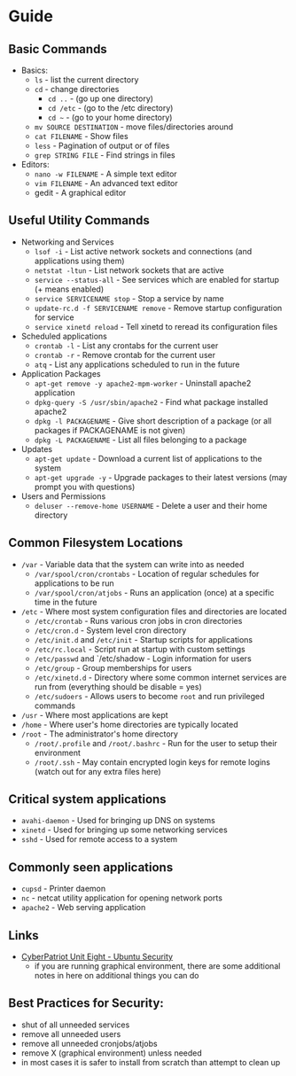 Guide
=========

Basic Commands
---------------

* Basics:
    * `ls` - list the current directory
    * `cd` - change directories
        * `cd ..` - (go up one directory)
        * `cd /etc` - (go to the /etc directory)
        * `cd ~` - (go to your home directory)
    * `mv SOURCE DESTINATION` - move files/directories around
    * `cat FILENAME`  - Show files
    * `less` - Pagination of output or of files
    * `grep STRING FILE` - Find strings in files
* Editors:
    * `nano -w FILENAME` - A simple text editor
    * `vim FILENAME` - An advanced text editor
    * gedit - A graphical editor

Useful Utility Commands
------------------------

* Networking and Services
    * `lsof -i` - List active network sockets and connections (and applications using them)
    * `netstat -ltun` - List network sockets that are active
    * `service --status-all` - See services which are enabled for startup (+ means enabled)
    * `service SERVICENAME stop` - Stop a service by name
    * `update-rc.d -f SERVICENAME remove` - Remove startup configuration for service
    * `service xinetd reload` - Tell xinetd to reread its configuration files
* Scheduled applications
    * `crontab -l` - List any crontabs for the current user
    * `crontab -r` - Remove crontab for the current user
    * `atq` - List any applications scheduled to run in the future
* Application Packages
    * `apt-get remove -y apache2-mpm-worker` - Uninstall apache2 application
    * `dpkg-query -S /usr/sbin/apache2` - Find what package installed apache2
    * `dpkg -l PACKAGENAME` - Give short description of a package (or all packages if PACKAGENAME is not given)
    * `dpkg -L PACKAGENAME` - List all files belonging to a package
* Updates 
    * `apt-get update` - Download a current list of applications to the system
    * `apt-get upgrade -y` - Upgrade packages to their latest versions (may prompt you with questions)
* Users and Permissions
    * `deluser --remove-home USERNAME` - Delete a user and their home directory

Common Filesystem Locations
----------------------------
* `/var` - Variable data that the system can write into as needed
    * `/var/spool/cron/crontabs` - Location of regular schedules for applications to be run
    * `/var/spool/cron/atjobs` - Runs an application (once) at a specific time in the future
* `/etc` - Where most system configuration files and directories are located
    * `/etc/crontab` - Runs various cron jobs in cron directories
    * `/etc/cron.d` - System level cron directory
    * `/etc/init.d` and `/etc/init` - Startup scripts for applications
    * `/etc/rc.local` - Script run at startup with custom settings
    * `/etc/passwd` and `/etc/shadow - Login information for users
    * `/etc/group` - Group memberships for users
    * `/etc/xinetd.d` - Directory where some common internet services are run from (everything should be disable = yes)
    * `/etc/sudoers` - Allows users to become `root` and run privileged commands
* `/usr` - Where most applications are kept
* `/home` - Where user's home directories are typically located
* `/root` - The administrator's home directory
    * `/root/.profile` and `/root/.bashrc` - Run for the user to setup their environment
    * `/root/.ssh` - May contain encrypted login keys for remote logins (watch out for any extra files here)

Critical system applications
-----------------------------
* `avahi-daemon` - Used for bringing up DNS on systems
* `xinetd` - Used for bringing up some networking services
* `sshd` - Used for remote access to a system

Commonly seen applications
---------------------------
* `cupsd` - Printer daemon
* `nc` - netcat utility application for opening network ports
* `apache2` - Web serving application

Links
------
* [CyberPatriot Unit Eight - Ubuntu Security](https://s3.amazonaws.com/cpvii/Training+materials/Unit+Eight+-+Ubuntu+Security.pdf)
    * if you are running graphical environment, there are some additional notes in here on additional things you can do

Best Practices for Security:
-----------------------------
* shut of all unneeded services
* remove all unneeded users
* remove all unneeded cronjobs/atjobs
* remove X (graphical environment) unless needed
* in most cases it is safer to install from scratch than attempt to clean up

